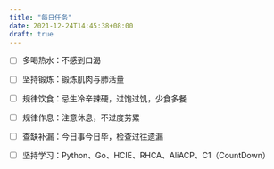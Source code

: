 ```yaml
---
title: "每日任务"
date: 2021-12-24T14:45:38+08:00
draft: true
---
```




- [ ] 多喝热水：不感到口渴

- [ ] 坚持锻炼：锻炼肌肉与肺活量

- [ ] 规律饮食：忌生冷辛辣硬，过饱过饥，少食多餐

- [ ] 规律作息：注意休息，不过度劳累

- [ ] 查缺补漏：今日事今日毕，检查过往遗漏

- [ ] 坚持学习：Python、Go、HCIE、RHCA、AliACP、C1（CountDown）
